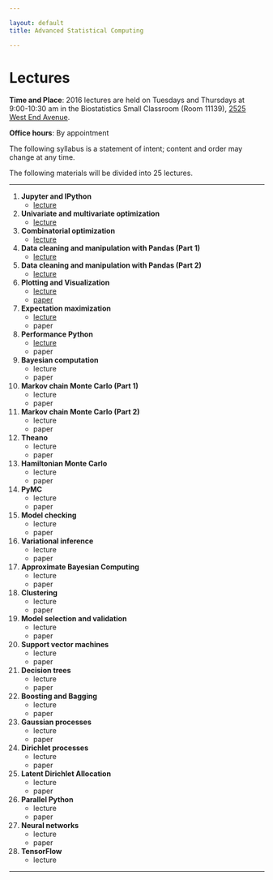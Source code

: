 ```yaml
---

layout: default
title: Advanced Statistical Computing

---
```


# Lectures

**Time and Place**: 2016 lectures are held on Tuesdays and Thursdays at 9:00-10:30 am in the Biostatistics Small Classroom (Room 11139), [2525 West End Avenue](http://bit.ly/17y9ZxH).

**Office hours**: By appointment

The following syllabus is a statement of intent; content and order may change at any time.

The following materials will be divided into 25 lectures.

---

1. **Jupyter and IPython**
    - [lecture](https://github.com/fonnesbeck/Bios8366/blob/master/notebooks/Section0-IPython_and_Jupyter.ipynb)
1. **Univariate and multivariate optimization**
    - [lecture](https://github.com/fonnesbeck/Bios8366/blob/master/notebooks/Section1_1-Univariate-and-Multivariate-Optimization.ipynb)
1. **Combinatorial optimization**
    - [lecture](https://github.com/fonnesbeck/Bios8366/blob/master/notebooks/Section1_2-Combinatorial-Optimization.ipynb)
1. **Data cleaning and manipulation with Pandas (Part 1)**
    - [lecture](https://github.com/fonnesbeck/Bios8366/blob/master/notebooks/Section2_1-Introduction-to-Pandas.ipynb)
1. **Data cleaning and manipulation with Pandas (Part 2)**
    - [lecture](https://github.com/fonnesbeck/Bios8366/blob/master/notebooks/Section2_2-Data-Wrangling-with-Pandas.ipynb)
1. **Plotting and Visualization**
    - [lecture](https://github.com/fonnesbeck/Bios8366/blob/master/notebooks/Section2_3-Plotting-and-Visualization.ipynb)
    - [paper](http://journals.plos.org/ploscompbiol/article?id=10.1371/journal.pcbi.1003833)
1. **Expectation maximization**
    - [lecture](https://github.com/fonnesbeck/Bios8366/blob/master/notebooks/Section3_1-Expectation-Maximization.ipynb)
    - paper
1. **Performance Python**
    - [lecture](https://github.com/fonnesbeck/Bios8366/blob/master/notebooks/Section3_2-High-Performance-Python.ipynb)
    - paper
1. **Bayesian computation**
    - lecture
    - paper
1. **Markov chain Monte Carlo (Part 1)**
    - lecture
    - paper
1. **Markov chain Monte Carlo (Part 2)**
    - lecture
    - paper
1. **Theano**
    - lecture
    - paper
1. **Hamiltonian Monte Carlo**
    - lecture
    - paper
1. **PyMC**
    - lecture
    - paper
1. **Model checking**
    - lecture
    - paper
1. **Variational inference**
    - lecture
    - paper
1. **Approximate Bayesian Computing**
    - lecture
    - paper
1. **Clustering**
    - lecture
    - paper
1. **Model selection and validation**
    - lecture
    - paper
1. **Support vector machines**
    - lecture
    - paper
1. **Decision trees**
    - lecture
    - paper
1. **Boosting and Bagging**
    - lecture
    - paper
1. **Gaussian processes**
    - lecture
    - paper
1. **Dirichlet processes**
    - lecture
    - paper
1. **Latent Dirichlet Allocation**
    - lecture
    - paper
1. **Parallel Python**
    - lecture 
    - paper
1. **Neural networks**
    - lecture
    - paper
1. **TensorFlow**
    - lecture

---

